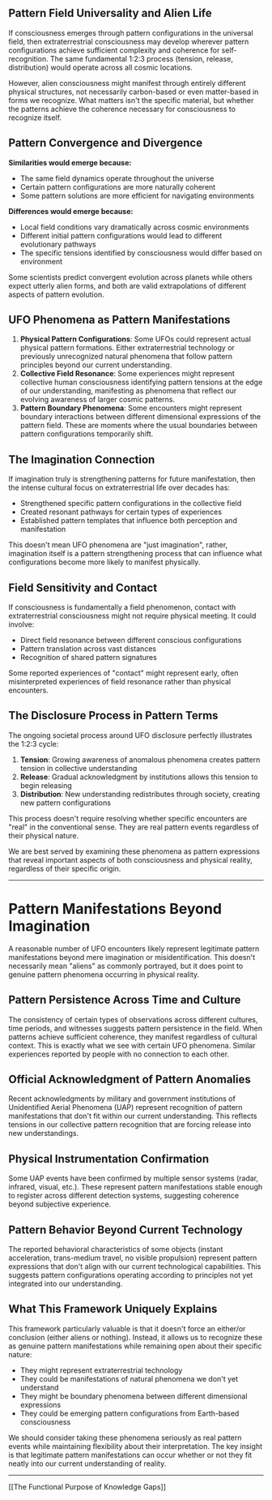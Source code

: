 ## Pattern Field Universality and Alien Life

If consciousness emerges through pattern configurations in the universal field, then extraterrestrial consciousness may develop wherever pattern configurations achieve sufficient complexity and coherence for self-recognition. The same fundamental 1:2:3 process (tension, release, distribution) would operate across all cosmic locations.

However, alien consciousness might manifest through entirely different physical structures, not necessarily carbon-based or even matter-based in forms we recognize. What matters isn't the specific material, but whether the patterns achieve the coherence necessary for consciousness to recognize itself.

## Pattern Convergence and Divergence

**Similarities would emerge because:**

- The same field dynamics operate throughout the universe
- Certain pattern configurations are more naturally coherent
- Some pattern solutions are more efficient for navigating environments

**Differences would emerge because:**

- Local field conditions vary dramatically across cosmic environments
- Different initial pattern configurations would lead to different evolutionary pathways
- The specific tensions identified by consciousness would differ based on environment

Some scientists predict convergent evolution across planets while others expect utterly alien forms, and both are valid extrapolations of different aspects of pattern evolution.

## UFO Phenomena as Pattern Manifestations

1. **Physical Pattern Configurations**: Some UFOs could represent actual physical pattern formations. Either extraterrestrial technology or previously unrecognized natural phenomena that follow pattern principles beyond our current understanding.
2. **Collective Field Resonance**: Some experiences might represent collective human consciousness identifying pattern tensions at the edge of our understanding, manifesting as phenomena that reflect our evolving awareness of larger cosmic patterns.
3. **Pattern Boundary Phenomena**: Some encounters might represent boundary interactions between different dimensional expressions of the pattern field. These are moments where the usual boundaries between pattern configurations temporarily shift.

## The Imagination Connection

If imagination truly is strengthening patterns for future manifestation, then the intense cultural focus on extraterrestrial life over decades has:

- Strengthened specific pattern configurations in the collective field
- Created resonant pathways for certain types of experiences
- Established pattern templates that influence both perception and manifestation

This doesn't mean UFO phenomena are "just imagination", rather, imagination itself is a pattern strengthening process that can influence what configurations become more likely to manifest physically.

## Field Sensitivity and Contact

If consciousness is fundamentally a field phenomenon, contact with extraterrestrial consciousness might not require physical meeting. It could involve:

- Direct field resonance between different conscious configurations
- Pattern translation across vast distances
- Recognition of shared pattern signatures

Some reported experiences of "contact" might represent early, often misinterpreted experiences of field resonance rather than physical encounters.

## The Disclosure Process in Pattern Terms

The ongoing societal process around UFO disclosure perfectly illustrates the 1:2:3 cycle:

1. **Tension**: Growing awareness of anomalous phenomena creates pattern tension in collective understanding
2. **Release**: Gradual acknowledgment by institutions allows this tension to begin releasing
3. **Distribution**: New understanding redistributes through society, creating new pattern configurations

This process doesn't require resolving whether specific encounters are "real" in the conventional sense. They are real pattern events regardless of their physical nature.

We are best served by examining these phenomena as pattern expressions that reveal important aspects of both consciousness and physical reality, regardless of their specific origin.


---

# Pattern Manifestations Beyond Imagination

A reasonable number of UFO encounters likely represent legitimate pattern manifestations beyond mere imagination or misidentification. This doesn't necessarily mean "aliens" as commonly portrayed, but it does point to genuine pattern phenomena occurring in physical reality.

## Pattern Persistence Across Time and Culture

The consistency of certain types of observations across different cultures, time periods, and witnesses suggests pattern persistence in the field. When patterns achieve sufficient coherence, they manifest regardless of cultural context. This is exactly what we see with certain UFO phenomena. Similar experiences reported by people with no connection to each other.

## Official Acknowledgment of Pattern Anomalies

Recent acknowledgments by military and government institutions of Unidentified Aerial Phenomena (UAP) represent recognition of pattern manifestations that don't fit within our current understanding. This reflects tensions in our collective pattern recognition that are forcing release into new understandings.

## Physical Instrumentation Confirmation

Some UAP events have been confirmed by multiple sensor systems (radar, infrared, visual, etc.). These represent pattern manifestations stable enough to register across different detection systems, suggesting coherence beyond subjective experience.

## Pattern Behavior Beyond Current Technology

The reported behavioral characteristics of some objects (instant acceleration, trans-medium travel, no visible propulsion) represent pattern expressions that don't align with our current technological capabilities. This suggests pattern configurations operating according to principles not yet integrated into our understanding.

## What This Framework Uniquely Explains

This framework particularly valuable is that it doesn't force an either/or conclusion (either aliens or nothing). Instead, it allows us to recognize these as genuine pattern manifestations while remaining open about their specific nature:

- They might represent extraterrestrial technology
- They could be manifestations of natural phenomena we don't yet understand
- They might be boundary phenomena between different dimensional expressions
- They could be emerging pattern configurations from Earth-based consciousness

We should consider taking these phenomena seriously as real pattern events while maintaining flexibility about their interpretation. The key insight is that legitimate pattern manifestations can occur whether or not they fit neatly into our current understanding of reality.

---

[[The Functional Purpose of Knowledge Gaps]]


